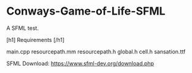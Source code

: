 # Conways-Game-of-Life-SFML
A SFML test.

[h1] Requirements [/h1]

main.cpp
resourcepath.mm
resourcepath.h
global.h
cell.h
sansation.ttf

SFML Download: 
https://www.sfml-dev.org/download.php
